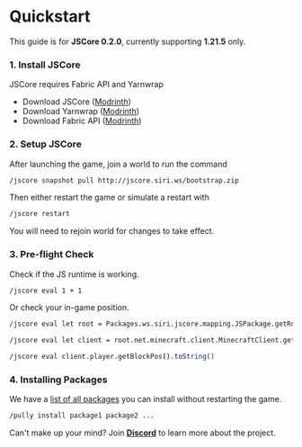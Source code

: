 # Quickstart

This guide is for **JSCore 0.2.0**, currently supporting **1.21.5** only.

### 1. Install JSCore

JSCore requires Fabric API and Yarnwrap
- Download JSCore ([Modrinth](https://modrinth.com/mod/jscore/versions))
- Download Yarnwrap ([Modrinth](https://modrinth.com/mod/yarnwrap/versions))
- Download Fabric API ([Modrinth](https://modrinth.com/mod/fabric-api/versions?g=1.21.5))

### 2. Setup JSCore

After launching the game, join a world to run the command
```sh
/jscore snapshot pull http://jscore.siri.ws/bootstrap.zip
```
Then either restart the game or simulate a restart with
```sh
/jscore restart
``` 
You will need to rejoin world for changes to take effect.

### 3. Pre-flight Check

Check if the JS runtime is working.
```sh
/jscore eval 1 + 1
```

Or check your in-game position.
```sh
/jscore eval let root = Packages.ws.siri.jscore.mapping.JSPackage.getRoot();
```
```sh
/jscore eval let client = root.net.minecraft.client.MinecraftClient.getInstance();
```
```sh
/jscore eval client.player.getBlockPos().toString()
```

### 4. Installing Packages

We have a [list of all packages](https://github.com/FabricCore/jscore-openrepo?tab=readme-ov-file#all-packages) you can install without restarting the game.
```sh
/pully install package1 package2 ...
```
Can't make up your mind? Join [**Discord**](https://discord.gg/XfSZ5tc7Sk) to learn more about the project.

